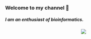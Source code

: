 ### Welcome to my channel 👋
##### I am an enthusiast of bioinformatics.


<div align="center"> <img src="https://metrics.lecoq.io/dongchen1998?template=classic&config.timezone=Asia%2FShanghai"> </div>



